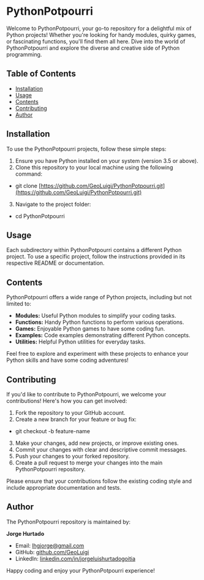 # PythonPotpourri

Welcome to PythonPotpourri, your go-to repository for a delightful mix of Python projects! Whether you're looking for handy modules, quirky games, or fascinating functions, you'll find them all here. Dive into the world of PythonPotpourri and explore the diverse and creative side of Python programming.

## Table of Contents
- [Installation](#installation)
- [Usage](#usage)
- [Contents](#contents)
- [Contributing](#contributing)
- [Author](#author)

## Installation
To use the PythonPotpourri projects, follow these simple steps:

1. Ensure you have Python installed on your system (version 3.5 or above).
2. Clone this repository to your local machine using the following command:

- git clone [https://github.com/GeoLuigi/PythonPotpourri.git](https://github.com/GeoLuigi/PythonPotpourri.git)

3. Navigate to the project folder:
 - cd PythonPotpourri

## Usage
Each subdirectory within PythonPotpourri contains a different Python project. To use a specific project, follow the instructions provided in its respective README or documentation.

## Contents
PythonPotpourri offers a wide range of Python projects, including but not limited to:

- **Modules:** Useful Python modules to simplify your coding tasks.
- **Functions:** Handy Python functions to perform various operations.
- **Games:** Enjoyable Python games to have some coding fun.
- **Examples:** Code examples demonstrating different Python concepts.
- **Utilities:** Helpful Python utilities for everyday tasks.

Feel free to explore and experiment with these projects to enhance your Python skills and have some coding adventures!

## Contributing
If you'd like to contribute to PythonPotpourri, we welcome your contributions! Here's how you can get involved:

1. Fork the repository to your GitHub account.
2. Create a new branch for your feature or bug fix:
- git checkout -b feature-name

3. Make your changes, add new projects, or improve existing ones.
4. Commit your changes with clear and descriptive commit messages.
5. Push your changes to your forked repository.
6. Create a pull request to merge your changes into the main PythonPotpourri repository.

Please ensure that your contributions follow the existing coding style and include appropriate documentation and tests.

## Author
The PythonPotpourri repository is maintained by:

**Jorge Hurtado**
- Email: lhgjorge@gmail.com
- GitHub: [github.com/GeoLuigi](https://github.com/GeoLuigi)
- LinkedIn: [linkedin.com/in/jorgeluishurtadogoitia](https://www.linkedin.com/in/jorgeluishurtadogoitia)

Happy coding and enjoy your PythonPotpourri experience!